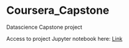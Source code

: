 # Coursera_Capstone
Datascience Capstone project

Access to project Jupyter notebook here: [Link](https://github.com/namlr/Coursera_Capstone/blob/master/Datascience_Capstone_Notebook.ipynb) 

